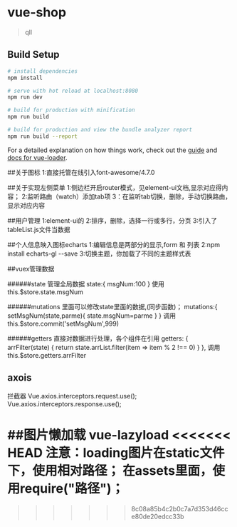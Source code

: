 # vue-shop

> qll

## Build Setup

``` bash
# install dependencies
npm install

# serve with hot reload at localhost:8080
npm run dev

# build for production with minification
npm run build

# build for production and view the bundle analyzer report
npm run build --report
```

For a detailed explanation on how things work, check out the [guide](http://vuejs-templates.github.io/webpack/) and [docs for vue-loader](http://vuejs.github.io/vue-loader).

##关于图标
1:直接托管在线引入font-awesome/4.7.0

##关于实现左侧菜单
1:侧边栏开启router模式，见element-ui文档,显示对应得内容；
2:监听路由（watch）添加tab项
3：在监听tab切换，删除，手动切换路由，显示对应内容

##用户管理
1:element-ui的
2:排序，删除，选择一行或多行，分页
3:引入了tableList.js文件当数据

##个人信息映入图标echarts
1:编辑信息是两部分的显示,form 和 列表
2:npm install echarts-gl --save
3:切换主题，你加载了不同的主题样式表

##vuex管理数据

######state 管理全局数据
state:{
    msgNum:100
}
使用 this.$store.state.msgNum

######mutations 里面可以修改state里面的数据,(同步函数)；
mutations:{
    setMsgNum(state,parme){
        state.msgNum=parme
    }
}
调用 this.$store.commit('setMsgNum',999)

######getters 直接对数据进行处理，各个组件在引用
getters: {
    arrFilter(state) {
        return state.arrList.filter(item => item % 2 !== 0)
    }
},
调用this.$store.getters.arrFilter

## axois
拦截器
Vue.axios.interceptors.request.use();
Vue.axios.interceptors.response.use();

##图片懒加载
vue-lazyload
<<<<<<< HEAD
注意：loading图片在static文件下，使用相对路径；
在assets里面，使用require("路径")；
=======
>>>>>>> 8c08a85b4c2b0c7a7d353d46cce80de20edcc33b
